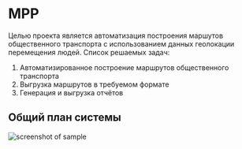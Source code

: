 # MPP
Целью проекта является автоматизация построения маршутов общественного транспорта с использованием данных геолокации перемещения людей. Список решаемых задач:
1. Автоматизированное построение маршрутов общественного транспорта
2. Выгрузка маршрутов в требуемом формате
3. Генерация и выгрузка отчётов
## Общий план системы
![screenshot of sample](https://b.radikal.ru/b21/2103/99/cbc014f56340.png)
